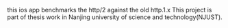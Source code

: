
this ios app benchmarks the http/2 against the old http.1.x
This project is part of thesis work in Nanjing university of science and technology(NJUST). 
